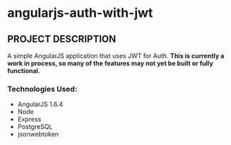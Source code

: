 # angularjs-auth-with-jwt

## PROJECT DESCRIPTION
A simple AngularJS application that uses JWT for Auth.
**This is currently a work in process, so many of the features may not yet be built or fully functional.**

### Technologies Used:
* AngularJS 1.6.4
* Node
* Express
* PostgreSQL
* jsonwebtoken